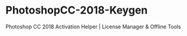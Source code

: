 # PhotoshopCC-2018-Keygen
Photoshop CC 2018 Activation Helper | License Manager &amp; Offline Tools
